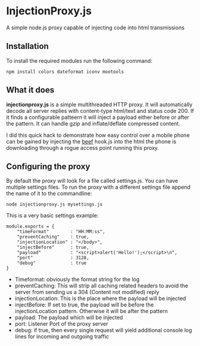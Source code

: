 # InjectionProxy.js
A simple node.js proxy capable of injecting code into html transmissions

## Installation
To install the required modules run the following command:

```
npm install colors dateformat iconv mootools 
```

## What it does
__injectionproxy.js__ is a simple multithreaded HTTP proxy. It will automatically decode all server replies with content-type html/text and status code 200. If it finds a configurable patteern it will inject a payload either before or after the pattern. It can handle gzip and inflate/deflate compressed content.

I did this quick hack to demonstrate how easy control over a mobile phone can be gained by injecting the [beef](http://beefproject.com/) hook.js into the html the phone is downloading through a rogue access point running this proxy.


## Configuring the proxy
By default the proxy will look for a file called settings.js. You can have multiple settings files. To run the proxy with a different settings file append the name of it to the commandline:
```
node injectionproxy.js mysettings.js
```

This is a very basic settings example:
```
module.exports = {
    "timeFormat"        : "HH:MM:ss",
    "preventCaching"    : true,
    "injectionLocation"	: "</body>",
    "injectBefore"	    : true,
    "payload"		    : "<script>alert('Hello!');</script>\n",
    "port"		        : 3128,
    "debug"		        : true
}
```
- Timeformat: obviously the format string for the log
- preventCaching: This will strip all caching related headers to avoid the server from sending us a 304 (Content not modified) reply
- injectionLocation: This is the place where the payload will be injected
- injectBefore: If set to true, the payload will be before the injectionLocation pattern. Otherwise it will be after the pattern
- payload: The payload which will be injected
- port: Listener Port of the proxy server
- debug: if true, then every single request will yield additional console log lines for incoming and outgoing traffic
